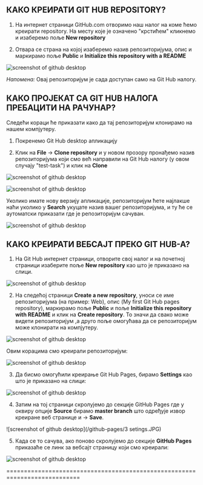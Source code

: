 ﻿## КАКО КРЕИРАТИ GIT HUB REPOSITORY? 


1. На интернет страници GitHub.com отворимо наш налог на коме ћемо креирати repository. На месту које је означено "крстићем" кликнемо и изаберемо поље **New repository**

2. Отвара се страна на којој изаберемо назив репозиторијума, опис и маркирамо поље **Public** и **Initialize this repository with a README**


![screenshot of github desktop](/github-slike/1.JPG)

*Напомена:* Овај репозиторијум је сада доступан само на Git Hub налогу. 


## КАКО ПРОЈЕКАТ СА GIT HUB НАЛОГА ПРЕБАЦИТИ НА РАЧУНАР?

 
Следећи кораци ће приказати како да тај репозиторијум клонирамо на нашем компјутеру.

1. Покренемо Git Hub desktop апликацију 

2. Клик на **File** -> **Clone repository** и у новом прозору пронађемо назив репозиторијума који смо већ направили на Git Hub налогу (у овом случају "test-task") и клик на **Clone**


![screenshot of github desktop](/github-slike/2.JPG)


![screenshot of github desktop](/github-slike/3.JPG)


Уколико имате нову верзију апликације, репозиторијум ћете најлакше наћи уколико у **Search** укуцате назив вашег репозиторијума, и ту ће се аутоматски приказати где је репозиторијум сачуван.
 

![screenshot of github desktop](/github-slike/4.JPG)


## КАКО КРЕИРАТИ ВЕБСАЈТ ПРЕКО GIT HUB-A? 

1. На Git Hub интернет страници, отворите свој налог и на почетној страници изаберите поље **New repository** као што је приказано на слици. 


![screenshot of github desktop](/github-pages/1.JPG)


2. На следећој страници **Create a new repository**, уноси се име репозиторијума (на пример: Web), опис (My first Git Hub pages repository), маркирамо поље **Public** и поље **Initialize this repository with README** и клик на **Create repository**. 
То значи да свако може видети репозиторијум ,а друго поље омогућава да се репозиторијум може клонирати на компјутеру.


![screenshot of github desktop](/github-pages/2.JPG)


Овим корацима смо креирали репозиторијум: 



![screenshot of github desktop](/github-pages/6.JPG)



3. Да бисмо омогућили креирање Git Hub Pages, бирамо **Settings** као што је приказано на слици: 



![screenshot of github desktop](/github-pages/5.JPG)



4. Затим  на тој страници скролујемо до секције GitHub Pages где у оквиру опције **Source** бирамо **master branch** што одређује извор креиране веб странице и -> **Save**.


![screenshot of github desktop](/github-pages/3 setings.JPG)


5. Када се то сачува, ако поново скролујемо до секције **GitHub Pages** приказаће се линк за вебсајт страницу који смо креирали:



![screenshot of github desktop](/github-pages/4.JPG)

===========================================================================
